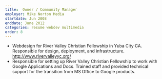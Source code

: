 ```yaml
---
title:  Owner / Community Manager
employer: Mike Norton Media
startdate: Jun 2008
enddate: June 2012
categories: resume webdev multimedia
order: 8
---
```


<!-- Custom websites to consulting to technical support.

Install and support for following systems:
Windows, Network infrastructural setup and maintenance for office systems. Support software and hardware needs for small offices including MS Office applications, Google Documents and Google Apps integration as well as many other systems -->

  - Webdesign for River Valley Christian Fellowship in Yuba City CA. Responsible for design, deployment, and infrastructure. http://www.rivervalleyyc.org/
  - Responsible for setting up River Valley Christian Fellowship to work with Google Applications and Docs. Trained staff and provided technical support for the transition from MS Office to Google products.